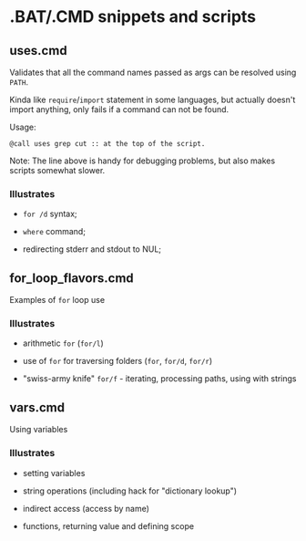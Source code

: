 # .BAT/.CMD snippets and scripts

## uses.cmd

Validates that all the command names passed as args can be resolved using `PATH`.

Kinda like `require`/`import` statement in some languages, but actually doesn't import anything, only fails if a command can not be found. 

Usage:

    @call uses grep cut :: at the top of the script.

Note: The line above is handy for debugging problems, but also makes scripts somewhat slower.

### Illustrates

- `for /d` syntax;

- `where` command;

- redirecting stderr and stdout to NUL;

## for_loop_flavors.cmd

Examples of `for` loop use

### Illustrates

- arithmetic `for` (`for/l`)

- use of `for` for traversing folders (`for`, `for/d`, `for/r`)

- "swiss-army knife" `for/f` - iterating, processing paths, using with strings

## vars.cmd

Using variables

### Illustrates

- setting variables

- string operations (including hack for "dictionary lookup")

- indirect access (access by name)

- functions, returning value and defining scope
